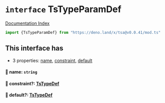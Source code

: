 # `interface` TsTypeParamDef

[Documentation Index](../README.md)

```ts
import {TsTypeParamDef} from "https://deno.land/x/tsa@v0.0.41/mod.ts"
```

## This interface has

- 3 properties:
[name](#-name-string),
[constraint](#-constraint-tstypedef),
[default](#-default-tstypedef)


#### 📄 name: `string`



#### 📄 constraint?: [TsTypeDef](../type.TsTypeDef/README.md)



#### 📄 default?: [TsTypeDef](../type.TsTypeDef/README.md)



